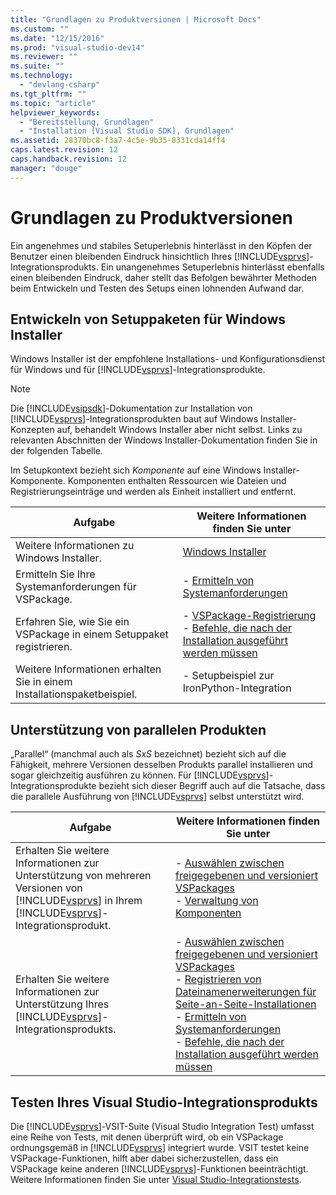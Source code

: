 ```yaml
---
title: "Grundlagen zu Produktversionen | Microsoft Docs"
ms.custom: ""
ms.date: "12/15/2016"
ms.prod: "visual-studio-dev14"
ms.reviewer: ""
ms.suite: ""
ms.technology: 
  - "devlang-csharp"
ms.tgt_pltfrm: ""
ms.topic: "article"
helpviewer_keywords: 
  - "Bereitstellung, Grundlagen"
  - "Installation [Visual Studio SDK], Grundlagen"
ms.assetid: 28370bc8-f3a7-4c5e-9b35-8331cda14ff4
caps.latest.revision: 12
caps.handback.revision: 12
manager: "douge"
---
```

# Grundlagen zu Produktversionen
Ein angenehmes und stabiles Setuperlebnis hinterlässt in den Köpfen der Benutzer einen bleibenden Eindruck hinsichtlich Ihres [!INCLUDE[vsprvs](../code-quality/includes/vsprvs_md.md)]\-Integrationsprodukts. Ein unangenehmes Setuperlebnis hinterlässt ebenfalls einen bleibenden Eindruck, daher stellt das Befolgen bewährter Methoden beim Entwickeln und Testen des Setups einen lohnenden Aufwand dar.  
  
## Entwickeln von Setuppaketen für Windows Installer  
 Windows Installer ist der empfohlene Installations\- und Konfigurationsdienst für Windows und für [!INCLUDE[vsprvs](../code-quality/includes/vsprvs_md.md)]\-Integrationsprodukte.  
  
> [!NOTE]
>  Die [!INCLUDE[vsipsdk](../extensibility/includes/vsipsdk_md.md)]\-Dokumentation zur Installation von [!INCLUDE[vsprvs](../code-quality/includes/vsprvs_md.md)]\-Integrationsprodukten baut auf Windows Installer\-Konzepten auf, behandelt Windows Installer aber nicht selbst. Links zu relevanten Abschnitten der Windows Installer\-Dokumentation finden Sie in der folgenden Tabelle.  
  
 Im Setupkontext bezieht sich *Komponente* auf eine Windows Installer\-Komponente. Komponenten enthalten Ressourcen wie Dateien und Registrierungseinträge und werden als Einheit installiert und entfernt.  
  
|Aufgabe|Weitere Informationen finden Sie unter|  
|-------------|--------------------------------------------|  
|Weitere Informationen zu Windows Installer.|[Windows Installer](http://msdn.microsoft.com/library/aa372866.aspx)|  
|Ermitteln Sie Ihre Systemanforderungen für VSPackage.|-   [Ermitteln von Systemanforderungen](../extensibility/internals/detecting-system-requirements.md)|  
|Erfahren Sie, wie Sie ein VSPackage in einem Setuppaket registrieren.|-   [VSPackage\-Registrierung](../extensibility/internals/vspackage-registration.md)<br />-   [Befehle, die nach der Installation ausgeführt werden müssen](../extensibility/internals/commands-that-must-be-run-after-installation.md)|  
|Weitere Informationen erhalten Sie in einem Installationspaketbeispiel.|-   Setupbeispiel zur IronPython\-Integration|  
  
## Unterstützung von parallelen Produkten  
 „Parallel“ \(manchmal auch als *SxS* bezeichnet\) bezieht sich auf die Fähigkeit, mehrere Versionen desselben Produkts parallel installieren und sogar gleichzeitig ausführen zu können. Für [!INCLUDE[vsprvs](../code-quality/includes/vsprvs_md.md)]\-Integrationsprodukte bezieht sich dieser Begriff auch auf die Tatsache, dass die parallele Ausführung von [!INCLUDE[vsprvs](../code-quality/includes/vsprvs_md.md)] selbst unterstützt wird.  
  
|Aufgabe|Weitere Informationen finden Sie unter|  
|-------------|--------------------------------------------|  
|Erhalten Sie weitere Informationen zur Unterstützung von mehreren Versionen von [!INCLUDE[vsprvs](../code-quality/includes/vsprvs_md.md)] in Ihrem [!INCLUDE[vsprvs](../code-quality/includes/vsprvs_md.md)]\-Integrationsprodukt.|-   [Auswählen zwischen freigegebenen und versioniert VSPackages](../extensibility/choosing-between-shared-and-versioned-vspackages.md)<br />-   [Verwaltung von Komponenten](../extensibility/internals/component-management.md)|  
|Erhalten Sie weitere Informationen zur Unterstützung Ihres [!INCLUDE[vsprvs](../code-quality/includes/vsprvs_md.md)]\-Integrationsprodukts.|-   [Auswählen zwischen freigegebenen und versioniert VSPackages](../extensibility/choosing-between-shared-and-versioned-vspackages.md)<br />-   [Registrieren von Dateinamenerweiterungen für Seite\-an\-Seite\-Installationen](../extensibility/registering-file-name-extensions-for-side-by-side-deployments.md)<br />-   [Ermitteln von Systemanforderungen](../extensibility/internals/detecting-system-requirements.md)<br />-   [Befehle, die nach der Installation ausgeführt werden müssen](../extensibility/internals/commands-that-must-be-run-after-installation.md)|  
  
## Testen Ihres Visual Studio\-Integrationsprodukts  
 Die [!INCLUDE[vsprvs](../code-quality/includes/vsprvs_md.md)]\-VSIT\-Suite \(Visual Studio Integration Test\) umfasst eine Reihe von Tests, mit denen überprüft wird, ob ein VSPackage ordnungsgemäß in [!INCLUDE[vsprvs](../code-quality/includes/vsprvs_md.md)] integriert wurde. VSIT testet keine VSPackage\-Funktionen, hilft aber dabei sicherzustellen, dass ein VSPackage keine anderen [!INCLUDE[vsprvs](../code-quality/includes/vsprvs_md.md)]\-Funktionen beeinträchtigt. Weitere Informationen finden Sie unter [Visual Studio\-Integrationstests](http://msdn.microsoft.com/de-de/8d741735-7d93-46c2-ab93-01da7a0e016d).